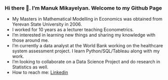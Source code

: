 ### Hi there 👋. I’m Manuk Mikayelyan. Welcome to my Github Page



- My Masters in Mathematical Modelling in Economics was obtained from Yerevan State University in 2006. 
- I worked for 10 years as a lecturer teaching Econometrics.
- I’m interested in learning new things and sharing my knowledge with those around me.
- I’m currently a data analyst at the World Bank working on the healthcare system assessment project. I learn Python/SQL/Tableau along with my work.
- I’m looking to collaborate on a Data Science Project and do research in Statistics as well.
- How to reach me: [Linkedin](www.linkedin.com/in/manuk-mikayelyan)
